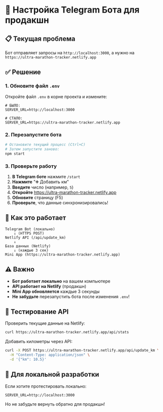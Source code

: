 # 🤖 Настройка Telegram Бота для продакшн

## 📋 Текущая проблема

Бот отправляет запросы на `http://localhost:3000`, а нужно на `https://ultra-marathon-tracker.netlify.app`

## ✅ Решение

### 1. Обновите файл `.env`

Откройте файл `.env` в корне проекта и измените:

```env
# БЫЛО:
SERVER_URL=http://localhost:3000

# СТАЛО:
SERVER_URL=https://ultra-marathon-tracker.netlify.app
```

### 2. Перезапустите бота

```bash
# Остановите текущий процесс (Ctrl+C)
# Затем запустите заново:
npm start
```

### 3. Проверьте работу

1. **В Telegram боте** нажмите `/start`
2. **Нажмите** "➕ Добавить км"
3. **Введите** число (например, `5`)
4. **Откройте** https://ultra-marathon-tracker.netlify.app
5. **Обновите** страницу (F5)
6. **Проверьте**, что данные синхронизировались!

## 🔄 Как это работает

```
Telegram Bot (локально)
    ↓ (HTTPS POST)
Netlify API (/api/update_km)
    ↓
База данных (Netlify)
    ↓ (каждые 3 сек)
Mini App (https://ultra-marathon-tracker.netlify.app)
```

## ⚠️ Важно

- **Бот работает локально** на вашем компьютере
- **API работает на Netlify** (продакшн)
- **Mini App обновляется** каждые 3 секунды
- **Не забудьте** перезапустить бота после изменения `.env`!

## 🧪 Тестирование API

Проверить текущие данные на Netlify:

```bash
curl https://ultra-marathon-tracker.netlify.app/api/stats
```

Добавить километры через API:

```bash
curl -X POST https://ultra-marathon-tracker.netlify.app/api/update_km \
  -H "Content-Type: application/json" \
  -d '{"km": 10.5}'
```

## 📱 Для локальной разработки

Если хотите протестировать локально:

```env
SERVER_URL=http://localhost:3000
```

Но не забудьте вернуть обратно для продакшн!

